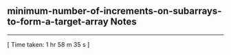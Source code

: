 <h2>minimum-number-of-increments-on-subarrays-to-form-a-target-array Notes</h2><hr>[ Time taken: 1 hr 58 m 35 s ]